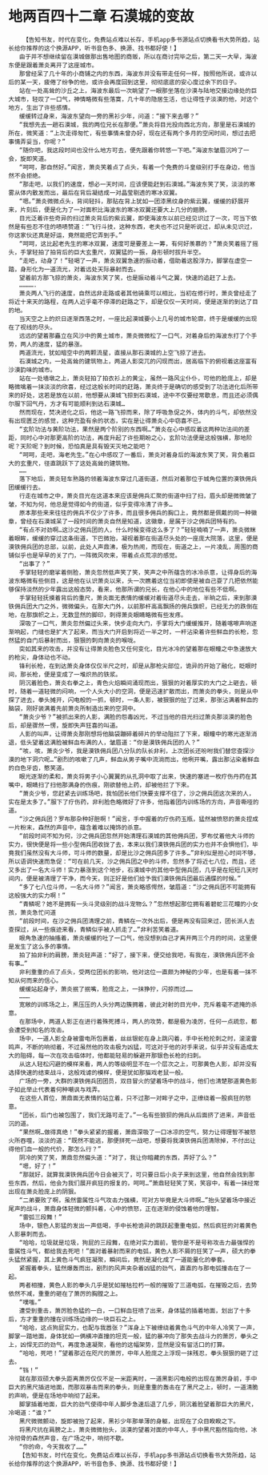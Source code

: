 # 地两百四十二章 石漠城的变故
        【告知书友，时代在变化，免费站点难以长存，手机app多书源站点切换看书大势所趋，站长给你推荐的这个换源APP，听书音色多、换源、找书都好使！】
       由于并不想继续留在漠城做那出售地图的商贩，所以在商讨完毕之后，第二天一大早，海波东便是跟着萧炎离开了这座城市。
       那曾经呆了几十年的小商铺之内的东西，海波东并没有带走任何一样，按照他所说，或许以后的某一天，疲倦了纷争的他，或许会再度回到这里，彻彻底底的安心度过余下的日子。
       站在一处高耸的沙丘之上，海波东最后一次眺望了一眼那坐落在沙漠与陆地交接边缘处的巨大城市，轻叹了一口气，神情略微有些落寞，几十年的隐居生活，也让得性子淡漠的他，对这个地方，生出了许些感情。
       缓缓转过身来，海波东望向一旁的黑衫少年，问道：“接下来去哪？”
       “我想先去一趟石漠城，我的两位兄长在那便。”萧炎将目光投向西北方向，那里是石漠城的所在，微笑道：“上次走得匆忙，有些事情未曾办好，现在还有两个多月的空闲时间，想过去把事情弄妥当，你呢？”
       “随你吧，我这段时间也没什么地方可去，便先跟着你转悠一下吧。”海波东皱眉沉吟了一会，旋即笑道。
       “呵呵，那自然好。”闻言，萧炎笑着点了点头，有着一个免费的斗皇级别打手在身边，他当然不会拒绝。
       “那走吧，以我们的速度，想必一天时间，应该便能赶到石漠城。”海波东笑了笑，淡淡的寒雾从体内散发而出，最后在背后凝结成一对晶莹剔透的寒冰双翼。
       “嗯。”萧炎微微点头，背间轻抖，那贴在背上犹如一团漆黑纹身的紫云翼，缓缓的舒展开来，片刻后，便是化为了一对面积比海波东的寒冰双翼还要大上几分的翅膀。
       目光泛着许些奇异的扫过萧炎背后的紫云翼，即使海波东以前已经见识过了一次，可当下依然是有些忍不住的啧啧赞道：“飞行斗技，这种东西，老夫也不过只是听说过，却从未见识过，你这家伙还真是好运，竟然能把它弄到手。”
       “呵呵，这比起老先生的寒冰双翼，速度可是要差上一筹，有何好羡慕的？”萧炎笑着摇了摇头，手掌轻拍了拍背后的巨大玄重尺，双翼猛的一振，身形顿时拔升半空。
       “走吧，动身了！”轻喝了一声，萧炎双翼急速的振动着，借助着这股浮力，脚掌在虚空一踏，身形化为一道流光，对着远处天际暴射而去。
       望着前方那飞掠的萧炎，海波东笑了笑，也是振动着斗气之翼，快速的追赶了上去。
       ………….
       萧炎两人飞行的速度，自然远非走路或者其他骑乘可以相比，当初在修行时，萧炎曾经走了将近十来天的路程，在两人近乎毫不停滞的赶路之下，却是仅仅一天时间，便是逐渐的到达了目的地。
       当天空之上的炽日逐渐西落之时，一座比起漠城要小上几号的城市轮廓，终于是缓缓的出现在了视线的尽头。
       远远的望着那矗立在风沙中的黄土城市，萧炎微微松了一口气，对着身后的海波东打了个手势，两人的速度，猛的暴涨。
       两道流光，犹如暗空中的两颗流星，直接从那石漠城的上空飞掠了进去。
       石漠城之内，一处高耸的建筑物上，两道人影突兀的闪现而出，居高临下的俯视着这座富有沙漠韵味的城市。
       站在一处墙墩之上，萧炎轻拍了拍衣衫上的黄尘，虽然一路风尘仆仆，可他的脸庞上，却是略微噙着一抹淡淡的欣喜，经过这般长时间的赶路，萧炎终于是确切的感受到了功法进化后所带来的好处，这若是放在以前，他想要从漠城飞掠到石漠城，途中不仅要经常歇息，而且还必须偶尔服下回气丹，方才有可能顺利到达石漠城…
       然而现在，焚决进化之后，他这一路飞掠而来，除了呼吸急促之外，体内的斗气，却依然没有出现匮乏的感觉，这种充盈有余的状态，实在是让得萧炎心中窃喜不已。
       “玄阶功法与黄阶功法，果然是两个阶别的东西啊…”萧炎在心中感叹着这两种功法间的差距，同时心中对那更高阶的功法，再度升起了许些期盼之心，玄阶功法便是这般强横，那地阶呢？天阶呢？到时候，恐怕真是具有毁天灭地之能吧？
       “呵呵，走吧，海老先生。”在心中感叹了一番后，萧炎对着身后的海波东笑了笑，背负着巨大的玄重尺，径直跳跃下了这处高耸的建筑物。
       ……
       落下地后，萧炎轻车熟路的领着海波东穿过几道街道，然后对着那位于城角位置的漠铁佣兵团缓缓行去。
       行走在城市之中，萧炎目光在这道本来应该是佣兵汇聚的街道中扫了扫，眉头却是微微皱了皱，不知为何，他总是觉得如今的街道，似乎变得冷清了许多…
       原本那些来来往往的佣兵不仅少了许多，而且很多佣兵的胸口上，竟然都是佩戴的同一种徽章，曾经在石漠城呆了一段时间的萧炎自然是知道，这徽章，是属于沙之佣兵团特有的。
       “有点不对劲啊…这沙之佣兵团的人，什么时候变得这么多了？”轻轻喃喃了一声，萧炎微眯着眼眸，缓缓的穿过这条街道，下巴微抬，凝视着那在街道尽头处的一座庞大院落，这里，便是漠铁佣兵团的总部，以前，此处人声鼎沸，极为热闹，而现在，街道之上，一片凌乱，周围的商铺似乎也是早早的关了门，一阵微风吹来，带着点点荒凉的感觉。
       “出事了？”
       手掌轻轻的磨挲着侧脸，萧炎忽然低声笑了笑，笑声之中所蕴含的冰冷杀意，让得身后的海波东略微有些侧目，这是他在认识萧炎以来，头一次瞧着这位当初即使是被自己耍了几把依然能够保持淡然的少年露出这般态势，看来，他那所谓的兄长，在他心中的地位有些不低啊。
       手掌轻轻抚摸着背后的重尺，萧炎面无表情的缓缓对着街道尽头走去，半晌之后，来到那漠铁佣兵团大门之外，微微偏头，在那大门外，以前那杆高高飘扬的佣兵旗帜，已经无力的跌倒在地，在那旗帜之上，无数显然的脚印，刺得萧炎眼睛略微有些发疼。
       深吸了一口气，萧炎忽然偏过头来，快步走向大门，手掌将大门缓缓推开，随着喀嚓声响逐渐响起，门缝也是扩大了起来，而当大门开启到将近一半之时，一杆沾染着许些鲜血的长枪，忽然猛的自门后暴射而出，狠狠的刺向萧炎的喉咙。
       突如其来的攻击，并没有让得萧炎脸色又任何变化，目光冰冷的望着那在眼瞳之中急速放大的枪尖，身体动也不动。
       锋利长枪，在到达萧炎身体仅仅半尺之时，却是从那枪尖部位，诡异的开始了融化，眨眼时间，那长枪，便是变成了一堆炽热的铁浆。
       阴沉着脸色，萧炎右拳之上，青色火焰瞬间涌现而出，狠狠的对着厚实的大门之上砸去，顿时，随着一道轻微的闷响，一个人头大小的空洞，便是迅速扩散而出，而萧炎的拳头，则是从中探了进去，拳头摊开，闪电般的一抓，顿时，一条人影，被狠狠的扯了过来，那张沾满着鲜血的脑袋，刚好装满着先前萧炎所制造出来的空洞中。
       “萧炎少爷？”被抓出来的人影，满脸的怨毒凶光，不过当他的目光扫过萧炎那淡漠的脸色后，却是骤然一愣，旋即失声狂喜的叫道。
       人影的叫声，让得萧炎那刚想将他脑袋蹦碎着碎片的举动阻拦了下来，眼瞳中的寒光逐渐消退，低头望着这满脸被鲜血布满的人，皱眉道：“你是漠铁佣兵团的人？”
       “咳，咳，萧炎少爷，我是漠铁佣兵团八分队的队长非利，上次团长还吩咐我们替您查探沙漠的地下洞穴呢…”剧烈的咳嗽了几声，鲜血从男子嘴中流淌而出，他咧开嘴，露出那沾染着鲜血的白色牙齿，憨笑道。
       眼光逐渐的柔和，萧炎将男子小心翼翼的从孔洞中取了出来，快速的塞进一枚疗伤丹药在其嘴中，眼睛扫了扫他那满身的伤痕，刚欲替他上药，却被他拦了下来。
       “萧炎少爷，您赶紧去训练场吧，我怕团长他们快要支撑不住了，沙之佣兵团这次来的人，实在是太多了。”服下了疗伤药，非利脸色略微好了许多，他指着团内训练场的方向，声音嘶哑的道。
       “沙之佣兵团？罗布那杂种好胆啊！”闻言，手中握着的疗伤药玉瓶，猛然被愤怒的萧炎捏成一片粉末，森然的声音中，蕴含着难以掩饰的杀意。
       “前段时间不知为何，沙之佣兵团忽然开始清理石漠城的其他佣兵团，罗布仗着他大斗师的实力，很快便是将一些小型佣兵团收拢了去，本来以我们漠铁佣兵团的实力也并不会惧他们，毕竟我们虽然没有大斗师，可斗师的数量，却是比沙之佣兵团多了许多…”非利似是担心时间不够，所以语调快速而急促：“可在前几天，沙之佣兵团之中的斗师，忽然多了将近七八位，而且，还又多出了一名大斗师！实力暴涨到这个地步，石漠城中的其他中型佣兵团，几乎是在短短几天时间内，便是被清理了干净，而今天，则正好是他们给予我们漠铁佣兵团最后通牒的时候。”
       “多了七八位斗师，一名大斗师？”闻言，萧炎略感愕然，皱眉道：“沙之佣兵团不可能拥有这般强大的实力啊！”
       “青鳞呢？她不是拥有一头斗灵级别的战斗宠物么？”忽然想起那位拥有着碧蛇三花瞳的小女孩，萧炎急忙问道
       “前段时间，在沙之佣兵团清理之前，青鳞在一次外出后，便是再没有回来过，团长派人去查探过，从一些痕迹来看，青鳞似乎被人抓走了…”非利苦笑着道。
       眼角急速的抽搐着，萧炎缓缓的吐了一口气，他没想到自己才离开两三个月的时间，这里便是发生了这么多的事情。
       拍了拍非利的肩膀，萧炎轻声道：“好了，接下来，便交给我吧，有我在，漠铁佣兵团不会有事…”
       非利重重的点了点头，受两位团长的影响，他对这位一直颇为神秘的少年，也是有着一抹不知从何而来的信心。
       缓缓站起身子，萧炎抿了抿嘴，脸庞之上，一抹狰狞，闪掠而过……
       ………
       宽敞的训练场之上，黑压压的人头分两边簇拥着，彼此对射的目光中，充斥着毫不遮掩的杀意。
       在那场中，两道人影正在进行着殊死搏斗，两人的攻势，都是极为凌厉，任何一点疏忽，都会遭受到知名的攻击。
       场中，一道人影全身被雷电所包裹着，丝丝银蛇在身上跳闪着，手中长枪抡刺之时，滚滚雷鸣声，不断的响彻着，不过虽然他的攻击极为凶猛，可这对于他的对手来说，似乎并没有造成太大的阻碍，每一次在攻击临体时，他都能轻易的躲避开那银色长枪的扫刺。
       从这人轻松闪避的模样来看，两人的等级明显不在一个层次之上，可那黄色人影，却并没有选择快速的结束战斗，这般戏谑的模样，便是犹如那猫戏老鼠一般。
       广场的一旁，大群的漠铁佣兵团团员，双目冒火的望着场中的战斗，他们也清楚那道黄色影子如此举止代表着何种嘲讽与戏弄。
       在这些人首位，萧鼎面无表情的站立着，只不过那一对眸子之中，正缭绕着一股疯狂的怒意。
       “团长，后门也被包围了，我们无路可走了。”一名有些狼狈的佣兵从后面挤了进来，声音低沉的道。
       “果然啊…做得真绝！”拳头紧紧的握着，萧鼎深吸了一口冰凉的空气，努力让得理智不被怒火所吞噬，淡淡的道：“既然不能逃，那便拼死一战吧，想要将我漠铁佣兵团清除掉，不付出让得他们血一般的代价，那怎么行？”
       阴冷的笑了笑，萧鼎忽然偏头道：“对了，我让你暗藏的东西，弄好了么？”
       “嗯，好了！”
       “那就好，就算我漠铁佣兵团今日会被灭了，可只要日后小炎子来到这里，他自然会找到那些东西，然后，他会为我们展开疯狂的报复的，呵呵…”萧鼎轻轻笑了笑，笑容中，有着一抹经常出现在萧炎脸庞上的阴狠。
       “二弟要败了啊，虽然雷属性斗气攻击力强横，可对方毕竟是大斗师啊…”抬头望着场中接近尾声的战斗，萧鼎身体轻微的颤抖着，心中的愤怒，正在逐渐的侵蚀着他的理智。
       “雷弧三段舞！”
       场中，银色人影猛的发出一声低喝，手中长枪诡异的跳跃起重重电弧，然后疯狂的对着黄色人影暴刺而去。
       “哈哈，垃圾就是垃圾，狗屁的三段舞，在绝对实力面前，管你是不是号称攻击力最强悍的雷属性斗气，都给我去死吧！”面对着暴射而来的电弧，黄色人影不屑的狂笑了一声，硕大的拳头猛然紧握，其上黄色斗气疯狂凝聚，瞬间后，竟然是凝化成了一道能量化的拳套。
       紧握着拳头，猛然爆轰而出，剧烈的风声夹杂着凶猛的劲气，直直的与那电弧撞击在了一起。
       两者相撞，黄色人影的拳头几乎是犹如摧枯拉朽一般的摧毁了三道电弧，在摧毁之后，去势依然不减，重重的砸在了萧厉的胸膛之上。
       “噗嗤。”
       遭受到重击，萧厉脸色猛的一白，一口鲜血狂喷了出来，身体猛的插着地面，划出了十多后，方才重重的撞在训练场边缘的一块巨石之上。
       “哈哈，这点狗屁实力，也配与我嚣张？”浑身上下被缭绕着黄色斗气的中年人冷笑了一声，脚掌一踏地面，身体犹如一俩横冲直撞的坦克一般，猛的暴冲向了那失去战斗力的萧厉，拳头之上，凶悍无匹的劲气，再度急速凝聚，看他的这幅架势，显然是没有留活口的打算。
       “哈哈，死吧！”望着那近在咫尺的萧厉，中年人脸庞之上浮现一抹残忍，拳头狠狠的砸了过去。
       “铛！”
       就在那双硕大拳头距离萧厉仅仅不足一米距离时，一道黑影闪电般的出现在萧厉身前，手中巨大的黑尺插进地面，而那双暴击而来的拳头，则是重重的轰击在了黑尺之上，顿时，一道清脆的声响，便是在场地中响彻了起来。
       脚掌插着地面，巨大的劲气使得中年人脚步急速后退了几步，阴沉着脸望着那巨大的黑尺，冷喝道：“谁？”
       黑尺微微颤动，旋即被抬了起来，黑衫少年那单薄的身躯，出现在了众目睽睽之下。
       将黑尺抗在肩膀之上，萧炎微微抬头，淡漠的望着对面的中年人，手中黑尺豁然指向他，冰冷彻骨的森然声音，在广场之中，响彻不歇。
       “你的命，今天我收了……”
       【告知书友，时代在变化，免费站点难以长存，手机app多书源站点切换看书大势所趋，站长给你推荐的这个换源APP，听书音色多、换源、找书都好使！】